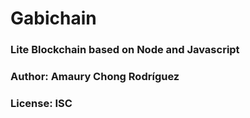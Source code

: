# Gabichain
### Lite Blockchain based on Node and Javascript
### Author: Amaury Chong Rodríguez
### License: ISC